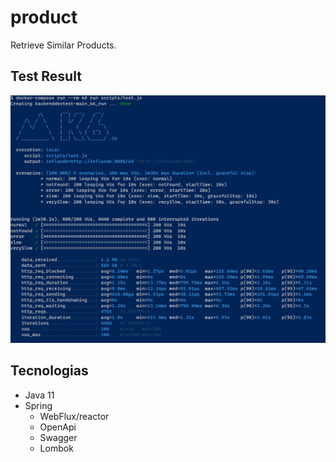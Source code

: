 # product

Retrieve Similar Products.

## Test Result
![alt text](./assets/test_result.png "tests")

## Tecnologias
 * Java 11
 * Spring
    - WebFlux/reactor
    - OpenApi
    - Swagger
    - Lombok
